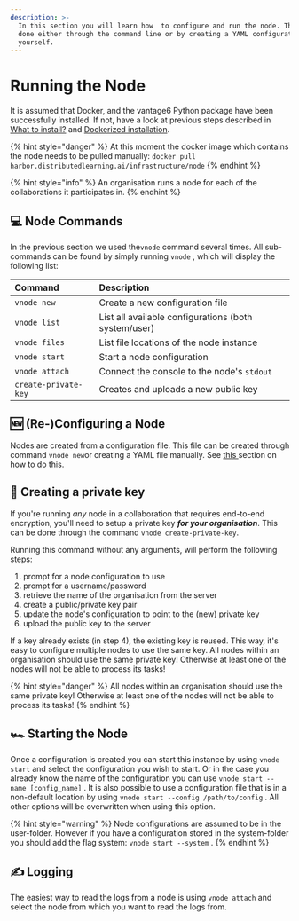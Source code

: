 ```yaml
---
description: >-
  In this section you will learn how  to configure and run the node. This can be
  done either through the command line or by creating a YAML configuration file
  yourself.
---
```


# Running the Node

It is assumed that Docker, and the vantage6 Python package have been successfully installed. If not, have a look at previous steps described in [What to install?](../../installation/preliminaries.md) and [Dockerized installation](../../installation/dockerized-installation.md).

{% hint style="danger" %}
At this moment the docker image which contains the node needs to be pulled manually: `docker pull harbor.distributedlearning.ai/infrastructure/node`
{% endhint %}

{% hint style="info" %}
An organisation runs a node for each of the collaborations it participates in.
{% endhint %}

## 💻 Node Commands

In the previous section we used the`vnode` command several times. All sub-commands can be found by simply running `vnode` , which will display the following list:

| Command | Description |
| :--- | :--- |
| `vnode new` | Create a new configuration file |
| `vnode list` | List all available configurations \(both system/user\) |
| `vnode files` | List file locations of the node instance |
| `vnode start` | Start a node configuration |
| `vnode attach` | Connect the console to the node's `stdout` |
| `create-private-key` | Creates and uploads a new public key |

## 🆕 \(Re-\)Configuring a Node

Nodes are created from a configuration file. This file can be created through command `vnode new`or creating a YAML file manually. See [this ](../running-the-server/server-configuration.md)section on how to do this.

## 🔑 Creating a private key

If you're running _any_ node in a collaboration that requires end-to-end encryption, you'll need to setup a private key _**for your organisation**_. This can be done through the command `vnode create-private-key`.  

Running this command without any arguments, will perform the following steps:

1. prompt for a node configuration to use
2. prompt for a username/password
3. retrieve the name of the organisation from the server
4. create a public/private key pair 
5. update the node's configuration to point to the \(new\) private key
6. upload the public key to the server

If a key already exists \(in step 4\), the existing key is reused. This way, it's easy to configure multiple nodes to use the same key. All nodes within an organisation should use the same private key! Otherwise at least one of the nodes will not be able to process its tasks!

{% hint style="danger" %}
All nodes within an organisation should use the same private key! Otherwise at least one of the nodes will not be able to process its tasks!
{% endhint %}

## 🏎 Starting the Node

Once a configuration is created you can start this instance by using `vnode start` and select the configuration you wish to start. Or in the case you already know the name of the configuration you can use `vnode start --name [config_name]` . It is also possible to use a configuration file that is in a non-default location by using `vnode start --config /path/to/config` . All other options will be overwritten when using this option.

{% hint style="warning" %}
Node configurations are assumed to be in the user-folder. However if you have a configuration stored in the system-folder you should add the flag system: `vnode start --system` .
{% endhint %}

## ✍ Logging

The easiest way to read the logs from a node is using `vnode attach` and select the node from which you want to read the logs from.

